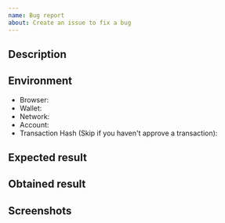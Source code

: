 ```yaml
---
name: Bug report
about: Create an issue to fix a bug
---
```


<!--
BEFORE SUBMITTING: Please search to make sure this issue has not been opened already
-->

## Description

## Environment

- Browser:
- Wallet:
- Network:
- Account:
- Transaction Hash (Skip if you haven't approve a transaction):

## Expected result

## Obtained result

## Screenshots

